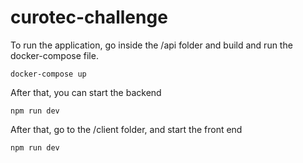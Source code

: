 # curotec-challenge

To run the application, go inside the /api folder and build and run the docker-compose file.

```docker-compose up```

After that, you can start the backend

```npm run dev```

After that, go to the /client folder, and start the front end

```npm run dev```